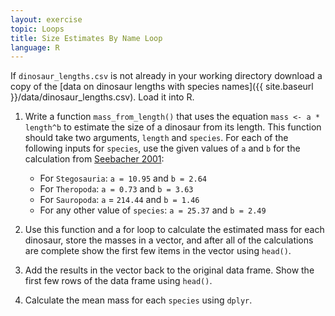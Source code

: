 ```yaml
---
layout: exercise
topic: Loops
title: Size Estimates By Name Loop
language: R
---
```



If `dinosaur_lengths.csv` is not already in your working directory download a copy of the [data on dinosaur lengths with species names]({{ site.baseurl }}/data/dinosaur_lengths.csv). Load it into R.

1. Write a function `mass_from_length()` that uses the equation `mass <- a * length^b` to estimate the size of a dinosaur from its length.
This function should take two arguments, `length` and `species`. For each of the following inputs for `species`, use the given values of `a` and `b` for the calculation from [Seebacher 2001](http://www.jstor.org/stable/4524171):

    - For `Stegosauria`:  `a = 10.95` and `b = 2.64`
    - For `Theropoda`:  `a = 0.73` and `b = 3.63`
    - For `Sauropoda`:  `a` = `214.44` and `b = 1.46`
    - For any other value of `species`: `a = 25.37` and `b = 2.49`

2. Use this function and a for loop to calculate the estimated mass for each dinosaur, store the masses in a vector, and after all of the calculations are complete show the first few items in the vector using `head()`.
3. Add the results in the vector back to the original data frame. Show the first few rows of the data frame using `head()`.
4. Calculate the mean mass for each `species` using `dplyr`.

